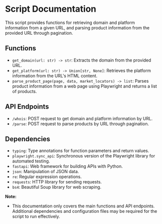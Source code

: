 # Script Documentation

This script provides functions for retrieving domain and platform information from a given URL, and parsing product information from the provided URL through pagination.

## Functions

- `get_domain(url: str) -> str`: Extracts the domain from the provided URL.
- `get_platform(url: str) -> Union[str, None]`: Retrieves the platform information from the URL's HTML content.
- `parse_product_page(page, data, market_locators) -> list`: Parses product information from a web page using Playwright and returns a list of products.

## API Endpoints

- `/whois`: POST request to get domain and platform information by URL.
- `/parse`: POST request to parse products by URL through pagination.

## Dependencies

- `typing`: Type annotations for function parameters and return values.
- `playwright.sync_api`: Synchronous version of the Playwright library for automated testing.
- `fastapi`: Web framework for building APIs with Python.
- `json`: Manipulation of JSON data.
- `re`: Regular expression operations.
- `requests`: HTTP library for sending requests.
- `bs4`: Beautiful Soup library for web scraping.

**Note:**
- This documentation only covers the main functions and API endpoints. Additional dependencies and configuration files may be required for the script to run effectively.